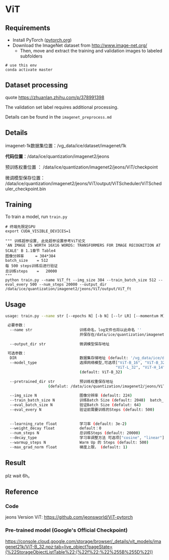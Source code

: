 # ViT

## Requirements

- Install PyTorch ([pytorch.org](http://pytorch.org))
- Download the ImageNet dataset from http://www.image-net.org/
  - Then, move and extract the training and validation images to labeled subfolders

```
# use this env
conda activate master
```

## Dataset processing

quote https://zhuanlan.zhihu.com/p/378991398

The validation set label requires additional processing.

Details can be found in the `imagenet_preprocess.md`

## Details

imagenet-1k数据集位置：/vg_data/ice/dataset/imagenet/1k

**代码位置**：/data/ice/quantization/imagenet2/jeons

预训练权重位置 ： /data/ice/quantization/imagenet2/jeons/ViT/checkpoint

微调模型保存位置： /data/ice/quantization/imagenet2/jeons/ViT/output/ViTScheduler/ViTScheduler_checkpoint.bin

## Training

To train a model, run `train.py`

```
# 终端先限定GPU
export CUDA_VISIBLE_DEVICES=1

""" 训练超参设置, 此处超参设置参考ViT论文 
'AN IMAGE IS WORTH 16X16 WORDS: TRANSFORMERS FOR IMAGE RECOGNITION AT SCALE' B 1.1章节 Table4
图像分辨率     = 384*384
batch_size    = 512
每 500 steps训练后进行验证
总训练steps    =   20000
"""
python train.py --name ViT_ft --img_size 384 --train_batch_size 512 --eval_every 500 --num_steps 20000 --output_dir /data/ice/quantization/imagenet2/jeons/ViT/output/ViT_ft
```



## Usage

```bash
usage: train.py --name str [--epochs N] [-b N] [--lr LR] [--momentum M] [--wd W] [-p N] [-e] [--pretrained_model_path] [--load_model_path] [--pretrained_model_path] [--gpu GPU] [DIR]

 必要参数：
  --name str                     训练命名，log文件也将以此命名 ''
                                 并保存在/data/ice/quantization/imagenet2/jeons/logs
                                 
  --output_dir str               微调模型保存地址         
 
 可选参数：                             
  DIR                            数据集存储地址 (default: '/vg_data/ice/dataset/imagenet/1k')
  --model_type                   选择网络模型,可选项["ViT-B_16", "ViT-B_32", "ViT-L_16",
                                                 "ViT-L_32", "ViT-H_14", "R50-ViT-B_16"]
                                 (default: ViT-B_32)
                                 
  --pretrained_dir str           预训练权重保存地址 
                   (defalut: /data/ice/quantization/imagenet2/jeons/ViT/checkpoint/imagenet21k_ViT-B_32.npz)
   
  --img_size N                   图像分辨率 (default: 224)
  --train_batch_size N           训练Batch Size (default: 2048)  batch_size 随着img_size调整                   
  --eval_batch_size N            验证Batch Size (defalut: 64)
  --eval_every N                 验证前需要训练的Steps (default: 500)
  
                                 
  --learning_rate float          学习率 (default: 3e-2)
  --weight_decay float           default：0
  --num_steps N                  总训练Steps (default: 20000)
  --decay_type                   学习率调整方法 可选项["cosine", "linear"]，(default: "cosine")
  --warmup_steps N               Warm Up 的 Steps (default: 500)
  --max_grad_norm float          梯度上限， (default: 1)

```

## Result

plz wait 6h。

## Reference

### Code

jeons Version ViT: https://github.com/jeonsworld/ViT-pytorch

### Pre-trained model (Google's Official Checkpoint)

https://console.cloud.google.com/storage/browser/_details/vit_models/imagenet21k/ViT-B_32.npz;tab=live_object?pageState=(%22StorageObjectListTable%22:(%22f%22:%22%255B%255D%22))
